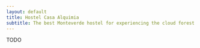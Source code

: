 ```yaml
---
layout: default
title: Hostel Casa Alquimia
subtitle: The best Monteverde hostel for experiencing the cloud forest
---
```


TODO
